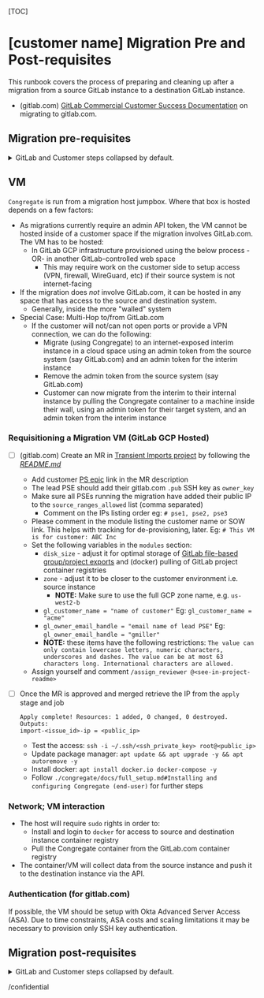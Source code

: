 <!--
    Copy the contents of this runbook into an issue when running through migration prerequisites.
    Post the link to the issue on the Slack channel dedicated to this migration.
-->
[TOC]


# [customer name] Migration Pre and Post-requisites

This runbook covers the process of preparing and cleaning up after a migration from a source GitLab instance to a destination GitLab instance.

* (gitlab.com) [GitLab Commercial Customer Success Documentation](https://gitlab-com.gitlab.io/account-management/commercial/documentation/) on migrating to gitlab.com.

## Migration pre-requisites

<details><summary>GitLab and Customer steps collapsed by default.</summary>

<!--
    Specify the migration period

    3:00PM 2020-09-07 - 3:00AM 2020-09-15
-->

### GitLab

* [ ] For GitLab.com migrations, verify with the Account/Sales team that all licensing is setup for the `namespace` on `gitlab.com`, make sure the customer's `namespace` is set as `private`.
  * Relevant Process Links:
    * https://about.gitlab.com/handbook/sales/field-operations/sales-operations/deal-desk/#co-terming
    * https://about.gitlab.com/handbook/sales/field-operations/order-processing/#post-sale-information
    * https://handbook.gitlab.com/handbook/support/license-and-renewals/workflows/
    * https://handbook.gitlab.com/handbook/support/license-and-renewals/workflows/saas/associate_subscription_and_namespace/#customer-self-serve-associating-the-subscription-and-namespace
* [ ] Setup the migration VM that will host the Professional Services (PS) migration tool’s (Congregate) Docker container.
  * It should have minimal port and IP access. See [VM Requirements](#vm) for more detail.
  * **NOTE:** If required the VM might be created, by the customer, within their environment. Make sure this approach is covered in the SoW.
* [ ] (gitlab.com) Follow the [PS Provisioning Process](https://gitlab.com/gitlab-com/business-technology/team-member-enablement/runbooks/-/blob/master/it_operations/GitLab_com_environment_(PRD,DEV,STG)access_requests.md#provisioning-process) for GitLab.com environments Access Request (AR) i.e. Admin account.
  * Create [new AR issue](https://gitlab.com/gitlab-com/team-member-epics/access-requests/-/issues) from the `Access_Change_Request` issue template
  * Follow the description to add labels
    * `AR-Approval::Needs Manager Approval`
    * `AR::In Queue`
    * `admin-access`
    * `IT::to do`
    * `NewAccessRequest`

    **NOTE:** Labels may change over time
  * Assign to Manager for review/approval.
    * Managers:
      * Follow the instructions in the AR template for review and approval
      * Additionally mention SIRT for review i.e. `@gitlab-com/gl-security/security-operations/sirt`

    **NOTE:** Mentions may change over time
  * (Optional) Post issue in Slack's [**#it_help**](https://gitlab.slack.com/archives/CK4EQH50E) channel
* (gitlab.com) To avoid SAML provisioning the import Admin user in the external (customer) identity provider, spoof/mock the customer gitlab.com SAML identity for the Admin account. [Modify the Admin account attributes via the Users API](https://docs.gitlab.com/ee/api/users.html#modify-a-user) and `PUT` the following json body to `https://<hostname>/api/v4/users/<id>`:

    ```json
    {
      "extern_uid": "<random-uid>",
      "group_id_for_saml": <top-level-parent-group-id>,
      "provider": "group_saml"
    }
    ```

    **NOTE:** The gitlab.com top-level parent group needs to have [SAML configured](https://docs.gitlab.com/ee/user/group/saml_sso/#configure-gitlab).

* [ ] (gitlab.com) Verify that 2FA is setup on the admin user.

* [ ] (gitlab.com) Verify that the the admin user's `Projects limit` is set to 0 (https://gitlab.com/admin/users/<admin_user>/edit). This should have been set at account creation. If it wasn't, please verify that the issue template for the admin user creation includes this verbiage

* [ ] Create one-off Personal Access Tokens (PATs) for the Admin user account on the source and destination instance.
  * The PATs should have an expiry date of the estimated last day (wave) of the migration.
  * [ ] (gitlab.com) Inform SIRT about every Admin token creation and/or user impersonation.
* [ ] (gitlab.com) Generate awareness in Support/SRE/Infra teams and identify specific individuals (e.g. with Rails console access) to take tickets from customers during migration. Highlight these people/groups in the migration wave issues.
  * **NOTE**: These issues **must** be created [5 days in advance](https://about.gitlab.com/handbook/support/workflows/importing_projects.html#import-scheduled) of executing the migration wave.

### Customer

* [ ] Upgrade and align the source and destination instances to the latest version of GitLab-EE
  * [Project export/import compatibility](https://docs.gitlab.com/ee/user/project/settings/import_export.html#compatibility)
  * [Group export/import compatibility](https://docs.gitlab.com/ee/user/group/import/index.html#compatibility)
* [ ] Clean registries and repositories as much as possible:
  * [ ] Repositories:
    * [ ] Get under 5Gb of project export for an optimal chance at success
    * [ ] Clean as many branches, merge requests, etc as possible from the history
  * [ ] Registries:
    * [ ] Clear as many tags as possible. Number * size of images can impact migration performance and duration
* [ ] Consolidate users (and their number) that need to be migrated.
  * Determine whether inactive ones should be removed on source, skipped during migration or migrated and inactive on destination.
  * (gitlab.com) Configure valid primary emails for service accounts to avoid issues with [Confirmation Emails](https://about.gitlab.com/handbook/support/workflows/confirmation_emails.html).
* [ ] (from GitHub) Make sure that all relevant GitHub users have their `public email` field set and matching `email`
* [ ] Check whether legacy projects, with 1k+ issues/MRs and/or 10k+ pipelines, could be slimmed down for a more seamless export/import
  * [ ] If done via Rails console, schedule a meeting between lead PSE and source instance Admin to walk through the process
    * For exact steps see [**Trim or remove project CI pipelines**](/runbooks/migrations-to-dot-com.md#trim-or-remove-project-ci-pipelines)
* [ ] Create a user-group-project migration schedule (waves)
  * [ ] All users (excluding [internal and bot](https://docs.gitlab.com/ee/development/internal_users.html#internal-users)) are migrated first
  * [ ] Entire group structure next
    * (gitlab.com) [Notes](https://docs.gitlab.com/ee/user/group/import/index.html#migrate-groups-by-uploading-an-export-file-deprecated) around GitLab Group Export/Import
    * Consult with your engineer around restrictions for group movement and renaming, as it is dependent on your source system and migration requirements
  * Projects are migrated in waves (with their parent groups if the previous was not done)
  * (gitlab.com) GitLab support requires a 5-day lead on migrations to gitlab.com. Consider this when determining wave schedule
* [ ] If needed create dedicated (Admin) export/import user accounts on the source and destination instance.
  * Otherwise use any existing Admin user accounts
* [ ] Make sure the (Admin) export/import user(s) (may be different) are provisioned in your source and destination LDAP/SAML [identity provider](https://docs.gitlab.com/ee/administration/auth/), as other users
  * This is to avoid any permission issues on export/import
* [ ] (gitlab.com) If using a SAML+SSO identity provider (Okta, Azure, etc.) on the destination instance make sure:
  * All `active` users are provisioned in the identity provider using the same primary email as on the source instance
  * All users are logged in to gitlab.com
  * All users have linked their GitLab and SAML accounts by logging in via the identity provider's GitLab SAML app

  **NOTE:** Properly mapped contributions depend on group/project membership. If a user is added as a group/project member it gets mapped and is taken into consideration when doing the contribution (GitLab features) mapping.
* [ ] All `inactive` users are created on the destination GitLab instance (e.g. using Congregate), to preserve their contribution mapping
  * **NOTE:** gitlab.com does not provide the `deactivated` user state so they should be `blocked` instead
* [ ] Configure source and destination instance (if applicable) rate limits ([configurable as of 13.2](https://docs.gitlab.com/ee/api/README.html#rate-limits))
  * This may also be done temporarily, for the duration of the migration wave
* [ ] Configure destination instance (if applicable) [immediate group and project deletion permissions](https://about.gitlab.com/handbook/support/workflows/hard_delete_project.html). They are required in case of a rollback scenario, where all staged groups and projects need to be removed on the destination instance.
  * This may also be done temporarily, for the duration of the migration wave
* [ ] Make sure the GitLab source instance application users are aware of the migration (code freeze)
  * As an Admin, broadcast a message to all users from the instance level, at least a week prior to the migration
  * To discourage application activity during migration you may [restrict users from logging into GitLab](https://docs.gitlab.com/omnibus/maintenance/#restrict-users-from-logging-into-gitlab)
  * As of GitLab 13.9 it's also possible to [enable maintenance mode](https://docs.gitlab.com/ee/administration/maintenance_mode/index.html#enable-maintenance-mode) during the migration, which allows most external actions that do not change internal state
* [ ] (gitlab.com) In case you **Restrict membership by email domain** (on *Settings -> General -> Permissions, LFS, 2FA*) on the parent group, make sure to add `gitlab.com`. This will allow the migration/import user to unpack imported group and project exports.
* [ ] (Optional) To improve the performance of background jobs (Sidekiq), handling multiple group and project exports, add the following to the GitLab `/etc/gitlab/gitlab.rb` configuration

    ```ruby
    gitlab_rails['env'] = {
      'SIDEKIQ_MEMORY_KILLER_MAX_RSS' => "0"
    }
    sidekiq['queue_groups'] = [
      "*"
    ]
    ```

</details>

## VM

<!--
    Provide the VM details

    (to gitlab.com) GCP Instance

    OS: Ubuntu 18.04

    N1 Instance

    * 8 vCPU
    * 16GB memory (2GB/vCPU)
    * 200GB storage - SSD
-->

`Congregate` is run from a migration host jumpbox. Where that box is hosted depends on a few factors:

* As migrations currently require an admin API token, the VM cannot be hosted inside of a customer space if the migration involves GitLab.com. The VM has to be hosted:
  * In GitLab GCP infrastructure provisioned using the below process -OR- in another GitLab-controlled web space
    * This may require work on the customer side to setup access (VPN, firewall, WireGuard, etc) if their source system is not internet-facing
* If the migration does *not* involve GitLab.com, it can be hosted in any space that has access to the source and destination system.
  * Generally, inside the more "walled" system
* Special Case: Multi-Hop to/from GitLab.com
  * If the customer will not/can not open ports or provide a VPN connection, we can do the following:
    * Migrate (using Congregate) to an internet-exposed interim instance in a cloud space using an admin token from the source system (say GitLab.com) and an admin token for the interim instance
    * Remove the admin token from the source system (say GitLab.com)
    * Customer can now migrate from the interim to their internal instance by pulling the Congregate container to a machine inside their wall, using an admin token for their target system, and an admin token from the interim instance

### Requisitioning a Migration VM (GitLab GCP Hosted)

* [ ] (gitlab.com) Create an MR in [Transient Imports project](https://gitlab.com/gitlab-com/gl-infra/transient-imports) by following the [_README.md_](https://gitlab.com/gitlab-com/gl-infra/transient-imports#transient-imports)
  * Add customer [PS epic](https://gitlab.com/groups/gitlab-com/customer-success/professional-services-group/-/epics) link in the MR description
  * The lead PSE should add their gitlab.com `.pub` SSH key as `owner_key`
  * Make sure all PSEs running the migration have added their public IP to the `source_ranges_allowed` list (comma separated)
    * Comment on the IPs listing order eg: `# pse1, pse2, pse3`
  * Please comment in the module listing the customer name or SOW link. This helps with tracking for de-provisioning, later. Eg: `# This VM is for customer: ABC Inc`
  * Set the following variables in the `modules` section:
    * `disk_size` - adjust it for optimal storage of [GitLab file-based group/project exports](https://docs.gitlab.com/ee/user/project/settings/import_export.html) and (docker) pulling of GitLab project container registries
    * `zone` - adjust it to be closer to the customer environment i.e. source instance
      * **NOTE:** Make sure to use the full GCP zone name, e.g. `us-west2-b`
    * `gl_customer_name = "name of customer"` Eg: `gl_customer_name = "acme"`
    * `gl_owner_email_handle = "email name of lead PSE"` Eg: `gl_owner_email_handle = "gmiller"`
    * **NOTE:** these items have the following restrictions: `The value can only contain lowercase letters, numeric characters, underscores and dashes. The value can be at most 63 characters long. International characters are allowed.`
  * Assign yourself and comment `/assign_reviewer @<see-in-project-readme>`
* [ ] Once the MR is approved and merged retrieve the IP from the `apply` stage and job

  ```text
  Apply complete! Resources: 1 added, 0 changed, 0 destroyed.
  Outputs:
  import-<issue_id>-ip = <public_ip>
  ```

  * Test the access: `ssh -i ~/.ssh/<ssh_private_key> root@<public_ip>`
  * Update package manager: `apt update && apt upgrade -y && apt autoremove -y`
  * Install docker: `apt install docker.io docker-compose -y`
  * Follow `./congregate/docs/full_setup.md#Installing and configuring Congregate (end-user)` for further steps

### Network; VM interaction

<!--
    Copy the following table to determine port and IP access

    | Host                    | Protocol | Port(s)                     |
    | ----------------------- | -------- | --------------------------- |
    | [source-hostname]       | TCP      | 443                         |
    | [destination-hostname]  | TCP      | 443                         |
    | [source-registry]       | TCP      | [port]                      |
    | [destination-registry>  | TCP      | [port] (443 for gitlab.com) |
    | [local-ip] (gitlab.com) | TCP      | 22                          |
-->

* The host will require `sudo` rights in order to:
  * Install and login to `docker` for access to source and destination instance container registry
  * Pull the Congregate container from the GitLab.com container registry
* The container/VM will collect data from the source instance and push it to the destination instance via the API.

### Authentication (for gitlab.com)

If possible, the VM should be setup with Okta Advanced Server Access (ASA).
Due to time constraints, ASA costs and scaling limitations it may be necessary to provision only SSH key authentication.

## Migration post-requisites

<details><summary>GitLab and Customer steps collapsed by default.</summary>

* [ ] If required archive all projects on source that have been migrated
* [ ] If applicable [disable maintenance mode](https://docs.gitlab.com/ee/administration/maintenance_mode/index.html#disable-maintenance-mode) on source

### De-provisioning

#### Migration VM

* [ ] (Optional) Backup group and project export archive files
* [ ] (gitlab.com) Deprovision migration VM by informing Infra in the issue ([VM Requirements](#vm)) commenting that the migration is complete
  * Create an MR, linking to the issue and comment, and delete the `import-<issue_no>.tf` file
  * Assign an SRE to review, approve and merge the MR

#### Admin account

* [ ] (gitlab.com) Once the migration is complete follow the [PS De-provisioning Process](https://gitlab.com/gitlab-com/business-technology/team-member-enablement/runbooks/-/blob/master/it_operations/GitLab_com_environment_(PRD,DEV,STG)access_requests.md#deprovisioning-process) for GitLab.com environments Access Request
  * Remove 2FA and spoofed SAML
  * If the user account is soft-deleted (w/o user contributions history) their GitLab features mapping will remain intact
  * If the user account is hard-deleted (w/ user contributions history) their GitLab features will fallback to the `Ghost` user
  * If the user account is blocked it will completely prevent access to the GitLab instance and [more](https://docs.gitlab.com/ee/user/admin_area/moderate_users.html#block-a-user)

  **NOTE:** Only Support/IT can perform any of the 3 mentioned actions once Admin privileges are stripped from the user account
* [ ] Revoke/remove PATs used for the migration
* [ ] Revoke Admin rights

### Instance checks

Certain GitLab features are migrated but not adapted to the destination instance. These should be manually updated.

* [ ] Instance, group, sub-group and project level Runner registration
  * Group level runners can be manually (via UI - *Settings -> CI/CD -> Runners*) enabled/disabled as of 13.5
  * Enable project-level shared runners (default: true)
  * Disable AutoDevOps (default: true)
* [ ] Update group and project permissions
* [ ] Update paths (hostnames) for:
  * project, group and system hooks
    * **NOTE:** if they are pointing to a private instance or `localhost` gitlab.com will see them as invalid and fail creating them
  * badges
  * project and group CI/CD variables are migrated, but values that are source specific, e.g. project url or hostname, should be updated to the new values
  * secrets (tokens) that may be present in certain features, e.g. hooks, are not exposed in the API response and therefore not migrated. Those individual features have to be newly created
* [ ] Update project and group shared groups (unless the entire group structure is migrated first)
  * [ ] (gitlab.com) Update direct group and project membership to allow specific user and group MR approval rules in projects
* [ ] Update instance and group level (custom) project templates
* [ ] Update and/or create any features that are not migrated (based on migration features matrix)
  * To list the merge request dependencies on source, which you may need to manually migrate, run the following in the Rails console:

    ```bash
    sudo gitlab-rails console
    MergeRequest.joins(:blocking_merge_requests)   # MRs that are blocking other MRs
    MergeRequest.joins(:blocked_merge_requests)   # MRs that are blocked
    ```

    * Example entry: `#<MergeRequest id:6385 <project-path-with-namespace>!1>`
    * **NOTE:** the instance-level MR `id` (6385) will be different on destination, but the project-level MR `iid` (1) will be the same
  * To list the groups shared with groups on source, which you may need to manually migrate, run the following in the Rails console:

    ```bash
    sudo gitlab-rails console
    Group.joins(:shared_groups)   # groups that are invited to other groups
    Group.joins(:shared_with_groups)   # origin groups, from where we "invite" other groups
    ```

    or

    ```bash
    sudo gitlab-rails console
    GroupGroupLink.all.preload(:shared_with_group, :shared_group).each do |link|
      puts "Group #{link.shared_group.path} (#{link.shared_group.id}) has invited group #{link.shared_with_group.path} (#{link.shared_with_group.id}) to it"
    end
    ```

* [ ] Update project environment states on destination as they are not propagated via API (all are `active`)

</details>

/confidential
